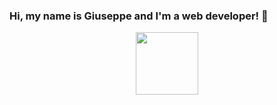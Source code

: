 ### Hi, my name is Giuseppe and I'm a web developer! 👋

<div id="header" align="center">
  <img src=["https://media.giphy.com/media/M9gbBd9nbDrOTu1Mqx/giphy.gif" width="100"](https://media.giphy.com/media/9nUGqKJLH64NzA4cJv/giphy.gif)/>
</div>

<!--
**giuseppeAnzalone/giuseppeAnzalone** is a ✨ _special_ ✨ repository because its `README.md` (this file) appears on your GitHub profile.

Here are some ideas to get you started:

- 🔭 I’m currently working on ...
- 🌱 I’m currently learning ...
- 👯 I’m looking to collaborate on ...
- 🤔 I’m looking for help with ...
- 💬 Ask me about ...
- 📫 How to reach me: ...
- 😄 Pronouns: ...
- ⚡ Fun fact: ...
-->
